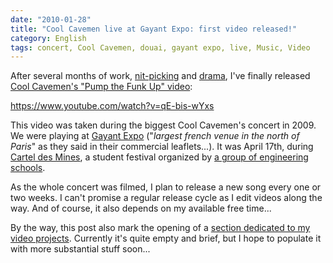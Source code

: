 ```yaml
---
date: "2010-01-28"
title: "Cool Cavemen live at Gayant Expo: first video released!"
category: English
tags: concert, Cool Cavemen, douai, gayant expo, live, Music, Video
---
```


After several months of work, [nit-picking](https://kevin.deldycke.com/2010/01/remove-videotape-timecode/) and [drama](https://twitter.com/kdeldycke/status/6158072244), I've finally released [Cool Cavemen's "Pump the Funk Up" video](https://www.youtube.com/watch?v=qE-bis-wYxs):

https://www.youtube.com/watch?v=qE-bis-wYxs

This video was taken during the biggest Cool Cavemen's concert in 2009. We were playing at [Gayant Expo](https://www.gayantexpoconcerts.com) ("_largest french venue in the north of Paris_" as they said in their commercial leaflets...). It was April 17th, during [Cartel des Mines](https://fr.wikipedia.org/wiki/Cartel_des_Mines), a student festival organized by [a group of engineering schools](https://wikipedia.org/wiki/Ecole_des_Mines).

As the whole concert was filmed, I plan to release a new song every one or two weeks. I can't promise a regular release cycle as I edit videos along the way. And of course, it also depends on my available free time...

By the way, this post also mark the opening of a [section dedicated to my video projects](https://kevin.deldycke.com/tag/video/). Currently it's quite empty and brief, but I hope to populate it with more substantial stuff soon...
